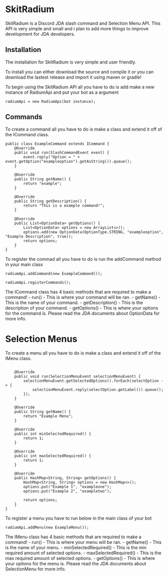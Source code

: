 # SkitRadium

SkitRadium is a Discord JDA slash command and Selection Menu API. This API is very simple and small and i plan to add more things to improve development for JDA developers. 

## Installation

The installation for SkitRadium is very simple and user friendly.

To install you can either download the source and compile it or you can download the lastest release and import it using maven or gradle!

To begin using the SkitRadium API all you have to do is add make a new instance of RadiumApi and put your bot as a argument
```
radiumApi = new RadiumApi(bot instance);
```

## Commands

To create a command all you have to do is make a class and extend it off of the ICommand class.
```
public class ExampleCommand extends ICommand {
    @Override
    public void run(SlashCommandEvent event) {
        event.reply("Option = " + event.getOption("exampleoption").getAsString()).queue();
    }

    @Override
    public String getName() {
        return "example";
    }

    @Override
    public String getDescription() {
        return "This is a example command!";
    }

    @Override
    public List<OptionData> getOptions() {
        List<OptionData> options = new ArrayList<>();
        options.add(new OptionData(OptionType.STRING, "exampleoption", "Example Description", true));
        return options;
    }
}
```

To register the commad all you have to do is run the addCommand method in your main class
```
radiumApi.addCommand(new ExampleCommand());

radiumApi.registerCommands();
```


The ICommand class has 4 basic methods that are required to make a command!
      - run() - This is where your command will be ran.
      - getName() - This is the name of your command.
      - getDescription() - This is the description of your command.
      - getOptions() - This is where your options for the command is. Please read the JDA documents about OptionData for more info.
      
# Selection Menus
To create a menu all you have to do is make a class and extend it off of the IMenu class.

```public class ExampleMenu extends IMenu {

    @Override
    public void run(SelectionMenuEvent selectionMenuEvent) {
        selectionMenuEvent.getSelectedOptions().forEach(selectOption -> {
            selectionMenuEvent.reply(selectOption.getLabel()).queue();
        });
    }

    @Override
    public String getName() {
        return "Example Menu";
    }

    @Override
    public int minSelectedRequired() {
        return 1;
    }

    @Override
    public int maxSelectedRequired() {
        return 1;
    }

    @Override
    public HashMap<String, String> getOptions() {
        HashMap<String, String> options = new HashMap<>();
        options.put("Example 1", "exampleone");
        options.put("Example 2", "exampletwo");

        return options;
    }
}
```

To register a menu you have to run below in the main class of your bot
```
radiumApi.addMenu(new ExampleMenu());
```

The IMenu class has 4 basic methods that are required to make a command!
      - run() - This is where your menu will be ran.
      - getName() - This is the name of your menu.
      - minSelectedRequired() - This is the min required amount of selected options.
      - maxSelectedRequired() - This is the max required amount of selected options.
      - getOptions() - This is where your options for the menu is. Please read the JDA documents about SelectionMenu for more info.
